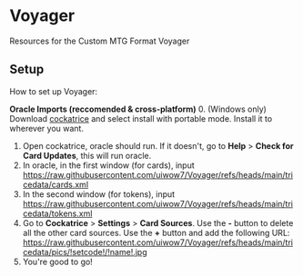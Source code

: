 # Voyager
Resources for the Custom MTG Format Voyager

## Setup
How to set up Voyager:

**Oracle Imports (reccomended & cross-platform)**
0. (Windows only) Download [cockatrice](https://cockatrice.us) and select install with portable mode. Install it to wherever you want.
1. Open cockatrice, oracle should run. If it doesn't, go to **Help** > **Check for Card Updates**, this will run oracle.
2. In oracle, in the first window (for cards), input https://raw.githubusercontent.com/uiwow7/Voyager/refs/heads/main/tricedata/cards.xml
3. In the second window (for tokens),  input https://raw.githubusercontent.com/uiwow7/Voyager/refs/heads/main/tricedata/tokens.xml
4. Go to **Cockatrice** > **Settings** > **Card Sources**. Use the **-** button to delete all the other card sources. Use the **+** button and add the following URL: https://raw.githubusercontent.com/uiwow7/Voyager/refs/heads/main/tricedata/pics/!setcode!/!name!.jpg
5. You're good to go!
